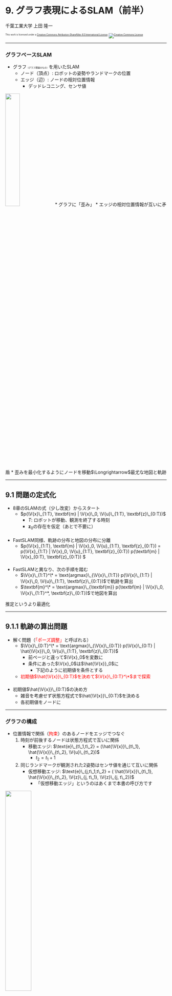 $\newcommand{\V}[1]{\boldsymbol{#1}}$

# 9. グラフ表現によるSLAM（前半）

千葉工業大学 上田 隆一

<p style="font-size:50%">
This work is licensed under a <a rel="license" href="http://creativecommons.org/licenses/by-sa/4.0/">Creative Commons Attribution-ShareAlike 4.0 International License</a>.
<a rel="license" href="http://creativecommons.org/licenses/by-sa/4.0/">
<img alt="Creative Commons License" style="border-width:0" src="https://i.creativecommons.org/l/by-sa/4.0/88x31.png" /></a>
</p>

---

### グラフベースSLAM

* グラフ<span style="font-size:50%">（グラフ理論のもの）</span>を用いたSLAM
    * ノード（頂点）: ロボットの姿勢やランドマークの位置 
    * エッジ（辺）: ノードの相対位置情報
        * デッドレコニング、センサ値<br />
<img width="30%" src="./figs/graph.jpg" />
* グラフに「歪み」
    * エッジの相対位置情報が互いに矛盾
    * 歪みを最小化するようにノードを移動$\Longrightarrow$最尤な地図と軌跡

---

## 9.1 問題の定式化

* 8章のSLAMの式（少し改変）からスタート
    * $p(\V{x}\_{1:T}, \textbf{m} | \V{x}\_0, \V{u}\_{1:T}, \textbf{z}\_{0:T})$
        * $T$: ロボットが移動、観測を終了する時刻
        * $\textbf{z}_0$の存在を仮定（あとで不要に）<br />　
* FastSLAM同様、軌跡の分布と地図の分布に分離
    * $p(\V{x}\_{1:T}, \textbf{m} | \V{x}\_0, \V{u}\_{1:T}, \textbf{z}\_{0:T}) = p(\V{x}\_{1:T} | \V{x}\_0, \V{u}\_{1:T}, \textbf{z}\_{0:T}) p(\textbf{m} | \V{x}\_{0:T}, \textbf{z}\_{0:T}) $<br />　
* FastSLAMと異なり、次の手順を踏む
    * $\V{x}\_{1:T}^\* = \text{argmax}\_{\V{x}\_{1:T}} p(\V{x}\_{1:T} | \V{x}\_0, \V{u}\_{1:T}, \textbf{z}\_{0:T})$で軌跡を算出
    * $\textbf{m}^\* = \text{argmax}\_{\textbf{m}} p(\textbf{m} | \V{x}\_0, \V{x}\_{1:T}^*, \textbf{z}\_{0:T})$で地図を算出

推定というより最適化

---

## 9.1.1 軌跡の算出問題

* 解く問題（<span style="color:red">「ポーズ調整」</span>と呼ばれる）
    * $\V{x}\_{0:T}^\* = \text{argmax}\_{\V{x}\_{0:T}} p(\V{x}\_{0:T} | \hat{\V{x}}\_0, \V{u}\_{1:T}, \textbf{z}\_{0:T})$
        * 前ページと違って$\V{x}_0$を変数に
        * 条件にあった$\V{x}_0$は$\hat{\V{x}}_0$に
            * 下記のように初期値を条件とする
    * <span style="color:red">初期値$\hat{\V{x}}\_{0:T}$を決めて$\V{x}\_{0:T}^\*$まで探索</span><br />　
* 初期値$\hat{\V{x}}\_{0:T}$の決め方
    * 雑音を考慮せず状態方程式で$\hat{\V{x}}\_{0:T}$を決める
    * 各初期値をノードに

---

### グラフの構成

* 位置情報で関係（<span style="color:red">拘束</span>）のあるノードをエッジでつなぐ
    1. 時刻が前後するノードは状態方程式で互いに関係
        * 移動エッジ: $\text{e}\_{t\_1,t\_2} = (\hat{\V{x}}\_{t\_1}, \hat{\V{x}}\_{t\_2}, \V{u}\_{t\_2})$
            * $t_2 = t_1 + 1$
    2. 同じランドマークが観測された2姿勢はセンサ値を通じて互いに関係
        * 仮想移動エッジ: $\text{e}\_{j,t\_1,t\_2} = ( \hat{\V{x}}\_{t\_1}, \hat{\V{x}}\_{t\_2}, \V{z}\_{j, t\_1}, \V{z}\_{j, t\_2})$
            * 「仮想移動エッジ」というのはあくまで本書の呼び方です

<img width="40%" src="./figs/virtual_edges.jpg" />

---

### 残差と残差関数の準備（移動エッジ）

* 移動エッジの両端のノードを動かそうとすると状態遷移関数からずれる

* 現状のズレの量（残差と呼ぶ）
    * $\hat{\V{e}}\_{t\_1,t\_2} = \hat{\V{x}}\_{t\_2} - \V{f}(\hat{\V{x}}\_{t\_1},\V{u}\_{t_2})$
        * いまのところゼロ

* ノードを動かしたときのズレの量（残差関数と呼ぶ）
    * $\V{e}\_{t\_1,t\_2}(\V{x}\_{t\_1},\V{x}\_{t\_2}) = \V{x}\_{t\_2} - \V{f}(\V{x}\_{t\_1},\V{u}\_{t_2})$

---

### 残差と残差関数の準備<br />（仮想移動エッジ）

* 現状のズレの量（残差）
    * $\hat{\V{e}}\_{j, t\_1,t\_2} = \V{h}^{-1}(\hat{\V{x}}\_{t\_1}, \V{z}\_{j,t\_1}) - \V{h}^{-1}(\hat{\V{x}}\_{t\_2}, \V{z}\_{j,t\_2})$
        * $\V{h}^{-1}$は姿勢とセンサ値からランドマークの位置を計算する関数<br />　
* ノードを動かしたときのズレの量（残差関数）
    * $\V{e}\_{j, t\_1,t\_2} = \V{h}^{-1}(\V{x}\_{t\_1}, \V{z}\_{j,t\_1}) - \V{h}^{-1}(\V{x}\_{t\_2}, \V{z}\_{j,t\_2})$<br />　
* ズレが大きいほど歪む
    * しかし、残差は起こりやすいものと起こりにくいものがあるので均一に小さくすればよいわけではない

---

### 残差の確率モデルの準備

* 次のような分布で残差の発生しやすさを考える
    * $p(\V{e}) = \mathcal{N}(\V{e} | \V{0}, \Omega\_\text{e}^{-1}) = \eta \exp \left( -\dfrac{1}{2} \V{e}^\top \Omega\_{\text{e}} \V{e} \right)$
        * $\V{e}$: 移動エッジまたは仮想移動エッジの残差関数の値
        * $\Omega\_\text{e}$: 残差に関する精度行列<br />　
* $p(\V{e})$の性質（具体的な計算は9.2.4項で）
    * 例えばセンサ値の距離が大きいと$\V{e}$が大きくても$p(\V{e})$の値は小さくならない

残差の最小化ではなく全エッジの$p(\V{e})$の最大化を目標にノードを移動するとよい

---

### 最適化問題を作る

* 前ページの分布の掛け算で評価関数を作る
    * $f( \V{x}\_{0:T}) = p_0(\V{x}\_0)\big\\{ \prod\_{\textbf{e}\_\textbf{z} } p(\V{e}\_{j,t\_1,t\_2}) \big\\} \big\\{ \prod\_{ \textbf{e}\_\textbf{x} } p(\V{e}\_{t\_1,t\_2}) \big\\}^\lambda$
        * $\textbf{e}\_\textbf{z}$: 全仮想移動エッジ
        * $\textbf{e}\_\textbf{x}$: 全移動エッジ
        * $p_0(\V{x}\_0)$は$\hat{\V{x}}\_0$まわりの鋭いガウス分布
            * $\V{x}を\hat{\V{x}}\_0$から動かすと大きなペナルティーを与えて座標系を固定
        * $\lambda$: 移動エッジをどれだけ重視するか決める定数（当面$\lambda = 1$）<br />　
* 対数をとって整理すると次のような問題に
    * <span style="color:red">$\V{x}\_{0:T}^\* = \text{argmin}\_{\V{x}\_{0:T}} J(\V{x}\_{0:T})$</span>
        * ここで
            * $J(\V{x}\_{0:T}) = (\V{x}\_{0} - \hat{\V{x}}\_0)^\top \Omega\_0 (\V{x}\_{0} - \hat{\V{x}}\_0) + J\_\textbf{z}(\V{x}\_{0:T}) + \lambda J\_\textbf{x}(\V{x}\_{0:T})$
                * $J\_\textbf{z}(\V{x}\_{0:T}) =  \sum\_{\textbf{e}\_\textbf{z}} \left\\{\V{e}\_{j,t\_1,t\_2}(\V{x}\_{t\_1},\V{x}\_{t\_2})\right\\}^\top \Omega\_{j,t\_1,t\_2} \left\\{ \V{e}\_{j,t\_1,t\_2}(\V{x}\_{t\_1},\V{x}\_{t\_2})\right\\}$
                * $J\_\textbf{x}(\V{x}\_{0:T}) =  \sum\_{\textbf{e}\_\textbf{x}} \left\\{\V{e}\_{t\_1,t\_2}(\V{x}\_{t\_1},\V{x}\_{t\_2})\right\\}^\top \Omega\_{t\_1,t\_2} \left\\{ \V{e}\_{t\_1,t\_2}(\V{x}\_{t\_1},\V{x}\_{t\_2})\right\\}$


---

### マハラノビス距離

* 前ページの$J$の式に出てきた$\V{e}^\top \Omega \V{e}$の値の平方根
    * $\sqrt{\V{e}^\top \Omega \V{e}}$
* $\V{e}^\top \V{e}$: 誤差の内積 $=$ 変数の誤差の二乗和
* $\V{e}^\top \Omega \V{e}$: 精度行列をはさんだ誤差の二乗和
    * $\V{e}$の各変数の重みが変わる
    * 確率的に起こりにくい誤差ほど大きく評価される<br />　
* <span style="color:red">前ページの最適化問題: マハラノビス距離の二乗和を最小化する問題</span>

---

## 9.1.2 地図の算出問題

* $\V{x}\_{0:T}^\*$を使って各ランドマーク$\text{m}_j$の位置$\V{m}_j$を求める
    * 各ランドマーク$\text{m}_j$に対して独立に計算可能<br />　
* 手続き
     1. $\text{m}_j$が観測された各姿勢と$\text{m}_j$を結んでエッジとする
        * エッジの集合を$\textbf{I}\_{\V{z}\_j}$とする
     2. 残差関数と残差の分布、分布の積を考える
        * 残差関数: $\V{e}\_{j,t}(\V{m}\_j) = \V{m}\_j - \V{h}^{-1}(\V{x}\_t^\*, \V{z}\_{j,t})$
        * 残差の分布: $p\_{j,t}(\V{e}\_{j,t}) = \eta \exp \left(-\dfrac{1}{2} \V{e}\_{j,t}^\top \Omega\_{j,t} \V{e}\_{j,t} \right)$
        * 分布の積: $f(\V{m}\_j ) = \prod\_{\textbf{I}\_{\V{z}\_j}} p\_{j,t}(\V{e}\_{j,t})$
     3. 分布の積の対数から作った最適化の問題を解く
        *  $\V{m}\_j^\* = \text{argmin}\_{\V{m}\_j} \sum\_{\textbf{I}\_{\V{z}\_j}} \{\V{e}\_{j,t}(\V{m}\_j)\}^\top \Omega\_{j,t} \{\V{e}\_{j,t}(\V{m}\_j)\}$


---

## 9.2 仮想移動エッジによる軌跡の算出

* やること
    * 仮想移動エッジだけでポーズ調整<br />　
* 解く式
    * $\V{x}\_{0:T}^\* = \text{argmin}\_{\V{x}\_{0:T}} \left\\{ (\V{x}\_{0} - \hat{\V{x}}\_0)^\top \Omega\_0 (\V{x}\_{0} - \hat{\V{x}}\_0)  \\\\ +  \sum\_{\textbf{e}\_\textbf{z}} \left[ \V{e}\_{j,t\_1,t\_2}(\V{x}\_{t\_1},\V{x}\_{t\_2})\right]^\top \Omega\_{j,t\_1,t\_2} \left[ \V{e}\_{j,t\_1,t\_2}(\V{x}\_{t\_1},\V{x}\_{t\_2})\right]\right\\}$
        * 第一項: $\V{x}_0$を固定
        * 第二項: 仮想移動エッジの歪みの評価

---

## 9.2.1 ログの記録と初期化

* その前に、問題を易しくしておく
    * $\V{m}$を「ランドマークの姿勢」として3次元ベクトルに（左図）
        * 移動エッジを使わない場合、センサ値の次元が足りないので
            * あとで2次元に戻す
        * $\V{m} = (m_x \  m_y \ m_\theta)^\top$
            * $m_\theta$: ランドマークの方角
        * $\V{z} = (\ell \ \varphi \ \psi)^\top$
            * $\psi$: ランドマークのどのツラを見ているかを表す角度
<img width="40%" src="./figs/9.3.jpg" />
<img width="36%" src="./figs/9.4.jpg" />
    * 最終的には2姿勢間の$\psi$の相対値だけ必要になる（右図）


---

### 記録された軌跡とセンサ値

* シミュレータのロボットを動かして$\hat{\V{x}}\_{0:T}$と$\textbf{z}\_{0:T}$を記録
    * $\hat{\V{x}}\_{0:T}$は状態遷移関数を信じて記録
    * 結果、$\hat{\V{x}}\_{0:T}$が実際とずれており、センサ値が指し示すランドマークの位置もばらばらに

<img width="40%" src="./figs/draw_graphslam_log.png" />


---

## 9.2.2 仮想移動エッジの作成

* 実装なので割愛

---

## 9.2.3 残差の計算

* 残差: エッジの両側の姿勢から計算されるランドマークの姿勢の差
    * <span style="font-size:80%">$\hat{\boldsymbol{e}}\_{j,t\_1,t\_2} = \begin{pmatrix} \hat{x}\_{t\_2} + \ell\_{j,t\_2}\cos (\hat{\theta}\_{t\_2} + \varphi\_{j,t\_2})  \\\\ \hat{y}\_{t\_2} + \ell\_{j,t\_2}\sin (\hat{\theta}\_{t\_2} + \varphi\_{j,t\_2})  \\\\ \hat{\theta}\_{t\_2} + \varphi\_{j,t\_2} - \psi\_{j,t\_2} \end{pmatrix} - \begin{pmatrix} \hat{x}\_{t\_1} + \ell\_{j,t\_1}\cos (\hat{\theta}\_{t\_1} + \varphi\_{j,t\_1}) \\\\ \hat{y}\_{t\_1} + \ell\_{j,t\_1}\sin (\hat{\theta}\_{t\_1} + \varphi\_{j,t\_1}) \\\\ \hat{\theta}\_{t\_1} + \varphi\_{j,t\_1} - \psi\_{j,t\_1} \end{pmatrix}$</span>
        * ただし$\theta$成分は$[-\pi,\pi)$の範囲に正規化
* 残差関数
    * <span style="font-size:80%">$\boldsymbol{e}\_{j,t\_1,t\_2}(\boldsymbol{x}\_{t\_1}, \boldsymbol{x}\_{t\_2}) = \\\\ \begin{pmatrix} {x}\_{t\_2} + \ell\_{j,t\_2}\cos ({\theta}\_{t\_2} + \varphi\_{j,t\_2}) \\\\ {y}\_{t\_2} + \ell\_{j,t\_2}\sin ({\theta}\_{t\_2} + \varphi\_{j,t\_2}) \\\\ {\theta}\_{t\_2} + \varphi\_{j,t\_2} - \psi\_{j,t\_2} \end{pmatrix} - \begin{pmatrix} {x}\_{t\_1} + \ell\_{j,t\_1}\cos ({\theta}\_{t\_1} + \varphi\_{j,t\_1}) \\\\ {y}\_{t\_1} + \ell\_{j,t\_1}\sin ({\theta}\_{t\_1} + \varphi\_{j,t\_1}) \\\\ {\theta}\_{t\_1} + \varphi\_{j,t\_1} - \psi\_{j,t\_1} \end{pmatrix}$</span>

---

## 9.2.4 マハラノビス距離を決める精度行列の導出
